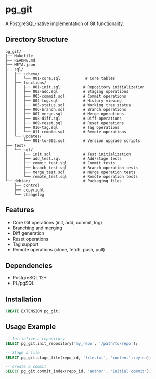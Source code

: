 # pg_git

A PostgreSQL-native implementation of Git functionality.

## Directory Structure

```
pg_git/
├── Makefile
├── README.md
├── META.json
├── sql/
│   ├── schema/
│   │   └── 001-core.sql           # Core tables
│   ├── functions/
│   │   ├── 001-init.sql          # Repository initialization
│   │   ├── 002-add.sql           # Staging operations
│   │   ├── 003-commit.sql        # Commit operations
│   │   ├── 004-log.sql           # History viewing
│   │   ├── 005-status.sql        # Working tree status
│   │   ├── 006-branch.sql        # Branch operations
│   │   ├── 007-merge.sql         # Merge operations
│   │   ├── 008-diff.sql          # Diff operations
│   │   ├── 009-reset.sql         # Reset operations
│   │   ├── 010-tag.sql           # Tag operations
│   │   └── 011-remote.sql        # Remote operations
│   └── updates/
│       └── 001-to-002.sql        # Version upgrade scripts
├── test/
│   └── sql/
│       ├── init.sql              # Test initialization
│       ├── add_test.sql          # Add/stage tests
│       ├── commit_test.sql       # Commit tests
│       ├── branch_test.sql       # Branch operation tests
│       ├── merge_test.sql        # Merge operation tests
│       └── remote_test.sql       # Remote operation tests
└── debian/                       # Packaging files
    ├── control
    ├── copyright
    └── changelog
```

## Features

- Core Git operations (init, add, commit, log)
- Branching and merging
- Diff generation
- Reset operations
- Tag support
- Remote operations (clone, fetch, push, pull)

## Dependencies

- PostgreSQL 12+
- PL/pgSQL

## Installation

```sql
CREATE EXTENSION pg_git;
```

## Usage Example

```sql
-- Initialize a repository
SELECT pg_git.init_repository('my_repo', '/path/to/repo');

-- Stage a file
SELECT pg_git.stage_file(repo_id, 'file.txt', 'content'::bytea);

-- Create a commit
SELECT pg_git.commit_index(repo_id, 'author', 'Initial commit');
```